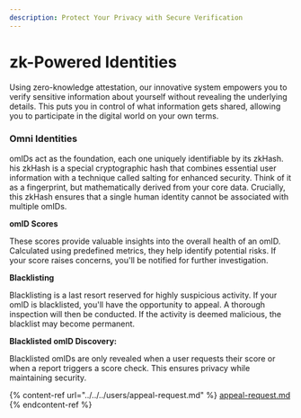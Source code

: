 ```yaml
---
description: Protect Your Privacy with Secure Verification
---
```


# zk-Powered Identities

Using zero-knowledge attestation, our innovative system empowers you to verify sensitive information about yourself without revealing the underlying details. This puts you in control of what information gets shared, allowing you to participate in the digital world on your own terms.

### Omni Identities

omIDs act as the foundation, each one uniquely identifiable by its zkHash. his zkHash is a special cryptographic hash that combines essential user information with a technique called salting for enhanced security. Think of it as a fingerprint, but mathematically derived from your core data. Crucially, this zkHash ensures that a single human identity cannot be associated with multiple omIDs.

**omID Scores**

These scores provide valuable insights into the overall health of an omID. Calculated using predefined metrics, they help identify potential risks. If your score raises concerns, you'll be notified for further investigation.

**Blacklisting**

Blacklisting is a last resort reserved for highly suspicious activity. If your omID is blacklisted, you'll have the opportunity to appeal. A thorough inspection will then be conducted. If the activity is deemed malicious, the blacklist may become permanent.

**Blacklisted omID Discovery:**

Blacklisted omIDs are only revealed when a user requests their score or when a report triggers a score check. This ensures privacy while maintaining security.

{% content-ref url="../../../users/appeal-request.md" %}
[appeal-request.md](../../../users/appeal-request.md)
{% endcontent-ref %}
